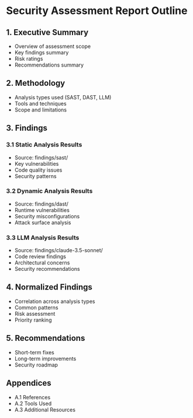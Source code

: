 # Security Assessment Report Outline

## 1. Executive Summary
- Overview of assessment scope
- Key findings summary
- Risk ratings
- Recommendations summary

## 2. Methodology
- Analysis types used (SAST, DAST, LLM)
- Tools and techniques
- Scope and limitations

## 3. Findings
### 3.1 Static Analysis Results
- Source: findings/sast/
- Key vulnerabilities
- Code quality issues
- Security patterns

### 3.2 Dynamic Analysis Results
- Source: findings/dast/
- Runtime vulnerabilities
- Security misconfigurations
- Attack surface analysis

### 3.3 LLM Analysis Results
- Source: findings/claude-3.5-sonnet/
- Code review findings
- Architectural concerns
- Security recommendations

## 4. Normalized Findings
- Correlation across analysis types
- Common patterns
- Risk assessment
- Priority ranking

## 5. Recommendations
- Short-term fixes
- Long-term improvements
- Security roadmap

## Appendices
- A.1 References
- A.2 Tools Used
- A.3 Additional Resources